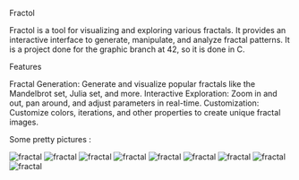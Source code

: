 Fractol

Fractol is a tool for visualizing and exploring various fractals. It provides an interactive interface to generate, manipulate, and analyze fractal patterns. It is a project done for the graphic branch at 42, so it is done in C.

Features

Fractal Generation: Generate and visualize popular fractals like the Mandelbrot set, Julia set, and more.
Interactive Exploration: Zoom in and out, pan around, and adjust parameters in real-time.
Customization: Customize colors, iterations, and other properties to create unique fractal images.

Some pretty pictures :

![fractal](screenshots/1.png)
![fractal](screenshots/2.png)
![fractal](screenshots/3.png)
![fractal](screenshots/4.png)
![fractal](screenshots/5.png)
![fractal](screenshots/6.png)
![fractal](screenshots/7.png)
![fractal](screenshots/8.png)
![fractal](screenshots/9.png)
